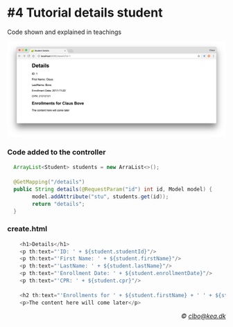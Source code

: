 # #4 Tutorial details student
Code shown and explained in teachings   

<img src="/img/details.png" width="600px" />

### Code added to the controller
````java 
  ArrayList<Student> students = new ArraList<>();
  
  @GetMapping("/details")
  public String details(@RequestParam("id") int id, Model model) {
        model.addAttribute("stu", students.get(id));
        return "details";
  }
````   
### create.html
````java    
    <h1>Details</h1>
    <p th:text="'ID: ' + ${student.studentId}"/>
    <p th:text="'First Name: ' + ${student.firstName}"/>
    <p th:text="'LastName: ' + ${student.lastName}"/>
    <p th:text="'Enrollment Date: ' + ${student.enrollmentDate}"/>
    <p th:text="'CPR: ' + ${student.cpr}"/>

    <h2 th:text="'Enrollments for ' + ${student.firstName} + ' ' + ${student.lastName}"></h2>
    <p>The content here will come later</p>
```` 
_<div align="right">&copy; clbo@kea.dk</div>_
